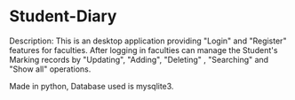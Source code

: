 # Student-Diary

Description: 
This is an desktop application providing "Login" and "Register" features for faculties.
After logging in faculties can manage the Student's Marking records by 
"Updating", "Adding", "Deleting" , "Searching" and "Show all" operations.

Made in python,
Database used is mysqlite3. 
